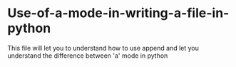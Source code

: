 # Use-of-a-mode-in-writing-a-file-in-python
This file will let you to understand how to use append and let you understand the difference between 'a' mode in python
